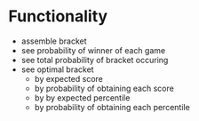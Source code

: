 # Functionality

- assemble bracket
- see probability of winner of each game
- see total probability of bracket occuring
- see optimal bracket
    - by expected score
    - by probability of obtaining each score
    - by by expected percentile
    - by probability of obtaining each percentile
